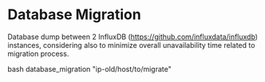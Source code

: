# Database Migration

Database dump between 2 InfluxDB (https://github.com/influxdata/influxdb) instances, considering also to minimize overall unavailability time related to migration process.

bash database_migration "ip-old/host/to/migrate"
